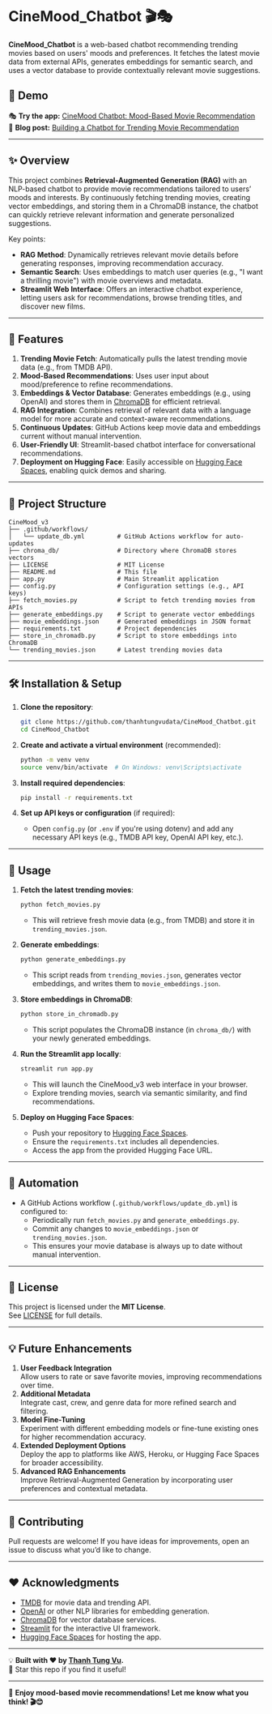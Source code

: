 # CineMood_Chatbot 🎬🎭

**CineMood_Chatbot** is a web-based chatbot recommending trending movies based on users' moods and preferences. It fetches the latest movie data from external APIs, generates embeddings for semantic search, and uses a vector database to provide contextually relevant movie suggestions.


## 🚀 Demo

🎭 **Try the app:** [CineMood Chatbot: Mood-Based Movie Recommendation](https://huggingface.co/spaces/thanhtungvudata/CineMood_Chatbot)  
📝 **Blog post:** [Building a Chatbot for Trending Movie Recommendation](https://medium.com/@tungvu_37498/building-a-rag-mood-based-trending-movie-recommendation-app-8bb9ea17213d)

---

## ✨ Overview
This project combines **Retrieval-Augmented Generation (RAG)** with an NLP-based chatbot to provide movie recommendations tailored to users’ moods and interests. By continuously fetching trending movies, creating vector embeddings, and storing them in a ChromaDB instance, the chatbot can quickly retrieve relevant information and generate personalized suggestions.

Key points:

- **RAG Method**: Dynamically retrieves relevant movie details before generating responses, improving recommendation accuracy.
- **Semantic Search**: Uses embeddings to match user queries (e.g., "I want a thrilling movie") with movie overviews and metadata.
- **Streamlit Web Interface**: Offers an interactive chatbot experience, letting users ask for recommendations, browse trending titles, and discover new films.

---

## 🚀 Features

1. **Trending Movie Fetch**: Automatically pulls the latest trending movie data (e.g., from TMDB API).  
2. **Mood-Based Recommendations**: Uses user input about mood/preference to refine recommendations.  
3. **Embeddings & Vector Database**: Generates embeddings (e.g., using OpenAI) and stores them in [ChromaDB](https://docs.trychroma.com/) for efficient retrieval.  
4. **RAG Integration**: Combines retrieval of relevant data with a language model for more accurate and context-aware recommendations.  
5. **Continuous Updates**: GitHub Actions keep movie data and embeddings current without manual intervention.  
6. **User-Friendly UI**: Streamlit-based chatbot interface for conversational recommendations.  
7. **Deployment on Hugging Face**: Easily accessible on [Hugging Face Spaces](https://huggingface.co/spaces/), enabling quick demos and sharing.

---

## 📂 Project Structure
```
CineMood_v3
├── .github/workflows/
│   └── update_db.yml         # GitHub Actions workflow for auto-updates
├── chroma_db/                # Directory where ChromaDB stores vectors
├── LICENSE                   # MIT License
├── README.md                 # This file
├── app.py                    # Main Streamlit application
├── config.py                 # Configuration settings (e.g., API keys)
├── fetch_movies.py           # Script to fetch trending movies from APIs
├── generate_embeddings.py    # Script to generate vector embeddings
├── movie_embeddings.json     # Generated embeddings in JSON format
├── requirements.txt          # Project dependencies
├── store_in_chromadb.py      # Script to store embeddings into ChromaDB
└── trending_movies.json      # Latest trending movies data
```

---

## 🛠 Installation & Setup

1. **Clone the repository**:
   ```bash
   git clone https://github.com/thanhtungvudata/CineMood_Chatbot.git
   cd CineMood_Chatbot
   ```

2. **Create and activate a virtual environment** (recommended):
   ```bash
   python -m venv venv
   source venv/bin/activate  # On Windows: venv\Scripts\activate
   ```

3. **Install required dependencies**:
   ```bash
   pip install -r requirements.txt
   ```

4. **Set up API keys or configuration** (if required):
   - Open `config.py` (or `.env` if you're using dotenv) and add any necessary API keys (e.g., TMDB API key, OpenAI API key, etc.).

---

## 🏃 Usage

1. **Fetch the latest trending movies**:
   ```bash
   python fetch_movies.py
   ```
   - This will retrieve fresh movie data (e.g., from TMDB) and store it in `trending_movies.json`.

2. **Generate embeddings**:
   ```bash
   python generate_embeddings.py
   ```
   - This script reads from `trending_movies.json`, generates vector embeddings, and writes them to `movie_embeddings.json`.

3. **Store embeddings in ChromaDB**:
   ```bash
   python store_in_chromadb.py
   ```
   - This script populates the ChromaDB instance (in `chroma_db/`) with your newly generated embeddings.

4. **Run the Streamlit app locally**:
   ```bash
   streamlit run app.py
   ```
   - This will launch the CineMood_v3 web interface in your browser.  
   - Explore trending movies, search via semantic similarity, and find recommendations.

5. **Deploy on Hugging Face Spaces**:
   - Push your repository to [Hugging Face Spaces](https://huggingface.co/spaces/).
   - Ensure the `requirements.txt` includes all dependencies.
   - Access the app from the provided Hugging Face URL.

---

## 🤖 Automation
- A GitHub Actions workflow (`.github/workflows/update_db.yml`) is configured to:
  - Periodically run `fetch_movies.py` and `generate_embeddings.py`.
  - Commit any changes to `movie_embeddings.json` or `trending_movies.json`.
  - This ensures your movie database is always up to date without manual intervention.

---

## 📜 License
This project is licensed under the **MIT License**.  
See [LICENSE](LICENSE) for full details.

---

## 💡 Future Enhancements
1. **User Feedback Integration**  
   Allow users to rate or save favorite movies, improving recommendations over time.
2. **Additional Metadata**  
   Integrate cast, crew, and genre data for more refined search and filtering.
3. **Model Fine-Tuning**  
   Experiment with different embedding models or fine-tune existing ones for higher recommendation accuracy.
4. **Extended Deployment Options**  
   Deploy the app to platforms like AWS, Heroku, or Hugging Face Spaces for broader accessibility.
5. **Advanced RAG Enhancements**  
   Improve Retrieval-Augmented Generation by incorporating user preferences and contextual metadata.

---

## 🙌 Contributing
Pull requests are welcome! If you have ideas for improvements, open an issue to discuss what you’d like to change.

---

## ❤️ Acknowledgments
- [TMDB](https://www.themoviedb.org/) for movie data and trending API.
- [OpenAI](https://platform.openai.com/) or other NLP libraries for embedding generation.
- [ChromaDB](https://docs.trychroma.com/) for vector database services.
- [Streamlit](https://streamlit.io/) for the interactive UI framework.
- [Hugging Face Spaces](https://huggingface.co/spaces/) for hosting the app.

---

💡 **Built with ❤️ by [Thanh Tung Vu](https://thanhtungvudata.github.io/).**  
🌟 Star this repo if you find it useful!

---

🚀 **Enjoy mood-based movie recommendations! Let me know what you think! 🎬😊**

